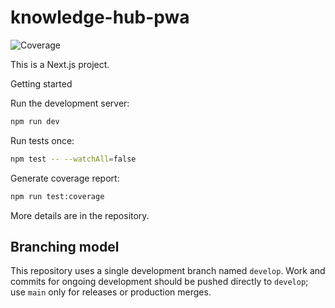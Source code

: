 # knowledge-hub-pwa

![Coverage](https://img.shields.io/badge/coverage-61.11%25-yellow)

This is a Next.js project.

Getting started

Run the development server:

```bash
npm run dev
```

Run tests once:

```bash
npm test -- --watchAll=false
```

Generate coverage report:

```bash
npm run test:coverage
```

More details are in the repository.

Branching model
---------------

This repository uses a single development branch named `develop`. Work and commits for ongoing development should be pushed directly to `develop`; use `main` only for releases or production merges.

